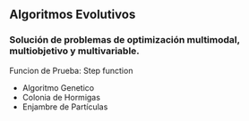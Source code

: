 ## Algoritmos Evolutivos
### Solución de problemas de optimización multimodal, multiobjetivo y multivariable.
Funcion de Prueba: Step function
- Algoritmo Genetico
- Colonia de Hormigas
- Enjambre de Partículas

